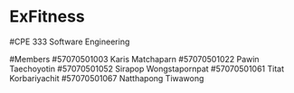 # ExFitness

#CPE 333 Software Engineering

#Members
#57070501003 Karis Matchaparn
#57070501022 Pawin Taechoyotin
#57070501052 Sirapop Wongstapornpat
#57070501061 Titat Korbariyachit
#57070501067 Natthapong Tiwawong
